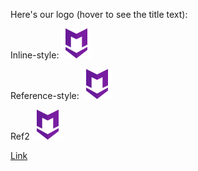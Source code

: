 Here's our logo (hover to see the title text):

Inline-style: 
![alt text](https://github.com/adam-p/markdown-here/raw/master/src/common/images/icon48.png "Logo Title Text 1")

Reference-style: 
![alt text][ref]

Ref2
![][ref2]



[Link][1]

[//]: # (Link ref)

[1]: http://b.org

[//]: # (Media ref)

[ref]: https://github.com/adam-p/markdown-here/raw/master/src/common/images/icon48.png "Logo Title Text 2"
[ref2]: https://github.com/adam-p/markdown-here/raw/master/src/common/images/icon48.png
